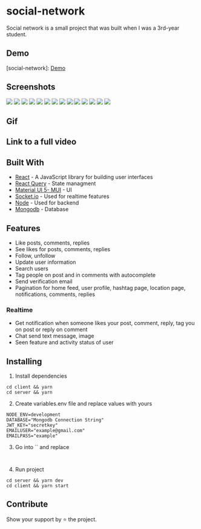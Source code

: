 # social-network

Social network is a small project that was built when I was a 3rd-year student.

## Demo

[social-network]: <a href="https://symphonious-kheer-356f00.netlify.app"> Demo </a>

## Screenshots

![](https://res.cloudinary.com/dvnmolznq/image/upload/v1654250260/cover_images/kxa33o4p9ddbcby6bioq.png)
![](https://res.cloudinary.com/dvnmolznq/image/upload/v1654250331/cover_images/gefrkenlewoxsitynqn0.png)
![](https://res.cloudinary.com/dvnmolznq/image/upload/v1654250171/cover_images/u8gjdnw53ltz3saqxkgw.png)
![](https://res.cloudinary.com/dvnmolznq/image/upload/v1654304422/cover_images/amjs0a1wjxnfeqjgej1a.png)
![](https://res.cloudinary.com/dvnmolznq/image/upload/v1654250189/cover_images/gmj3dhqdyxdswmqp7ixj.png)
![](https://res.cloudinary.com/dvnmolznq/image/upload/v1654251073/cover_images/lge5ruwoel8gaep8qhl4.png)
![](https://res.cloudinary.com/dvnmolznq/image/upload/v1654250224/cover_images/bnxgesirljxik3yg1243.png)
![](https://res.cloudinary.com/dvnmolznq/image/upload/v1654250357/cover_images/igpdtzgjq6mppeajilfh.png)
![](https://res.cloudinary.com/dvnmolznq/image/upload/v1654250392/cover_images/fqo4jxdiadofpj1qrf7b.png)
![](https://res.cloudinary.com/dvnmolznq/image/upload/v1654250690/cover_images/x7vqdahcfllp2rqsctdu.png)
![](https://res.cloudinary.com/dvnmolznq/image/upload/v1654250620/cover_images/v99pwxipew8aljo3viu4.png)
![](https://res.cloudinary.com/dvnmolznq/image/upload/v1654250124/cover_images/zfskik7azwp1bksjgdrg.png)
![](https://res.cloudinary.com/dvnmolznq/image/upload/v1654250482/cover_images/tyobhqexklmpozrikoce.png)
![](https://res.cloudinary.com/dvnmolznq/image/upload/v1654249704/cover_images/ftwmosm6phngnsijyyoi.png)

## Gif

<!-- ![](<screenshots/ezgif.com-video-to-gif%20(1).gif>) -->

## Link to a full video

<!-- [Video](https://streamable.com/5srsv) -->

## Built With

- [React](https://reactjs.org/) - A JavaScript library for building user interfaces
- [React Query](https://react-query.tanstack.com/) - State managment
- [Material UI 5- MUI](https://mui.com/) - UI
- [Socket.io](https://socket.io/) - Used for realtime features
- [Node](https://nodejs.org/en/) - Used for backend
- [Mongodb](https://www.mongodb.com/) - Database

## Features

- Like posts, comments, replies
- See likes for posts, comments, replies
- Follow, unfollow
- Update user information
- Search users
- Tag people on post and in comments with autocomplete
- Send verification email
- Pagination for home feed, user profile, hashtag page, location page, notifications, comments, replies

### Realtime

- Get notification when someone likes your post, comment, reply, tag you on post or reply on comment
- Chat send text message, image
- Seen feature and activity status of user

## Installing

1. Install dependencies

```
cd client && yarn
cd server && yarn
```

2. Create variables.env file and replace values with yours

```
NODE_ENV=development
DATABASE="Mongodb Connection String"
JWT_KEY="secretkey"
EMAILUSER="example@gmail.com"
EMAILPASS="example"
```

3. Go into `` and replace

```

```

```

```

4. Run project

```
cd server && yarn dev
cd client && yarn start
```

## Contribute

Show your support by ⭐ the project.
